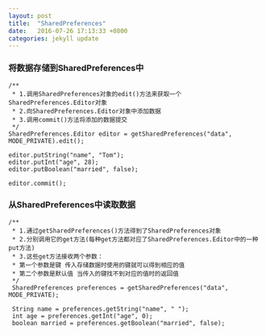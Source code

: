 ```yaml
---
layout: post
title:  "SharedPreferences"
date:   2016-07-26 17:13:33 +0800
categories: jekyll update
---
```


### 将数据存储到SharedPreferences中 ###

	/**
	 * 1.调用SharedPreferences对象的edit()方法来获取一个SharedPreferences.Editor对象
	 * 2.向SharedPreferences.Editor对象中添加数据
	 * 3.调用commit()方法将添加的数据提交
	 */
	SharedPreferences.Editor editor = getSharedPreferences("data", MODE_PRIVATE).edit();
	
	editor.putString("name", "Tom");
	editor.putInt("age", 28);
	editor.putBoolean("married", false);
	
	editor.commit();

### 从SharedPreferences中读取数据 ###

	/**
     * 1.通过getSharedPreferences()方法得到了SharedPreferences对象
     * 2.分别调用它的get方法(每种get方法都对应了SharedPreferences.Editor中的一种put方法)
     * 3.这些get方法接收两个参数：
     * 第一个参数是键 传入存储数据时使用的键就可以得到相应的值
     * 第二个参数是默认值 当传入的键找不到对应的值时的返回值
     */
     SharedPreferences preferences = getSharedPreferences("data", MODE_PRIVATE);

     String name = preferences.getString("name", " ");
     int age = preferences.getInt("age", 0);
     boolean married = preferences.getBoolean("married", false);